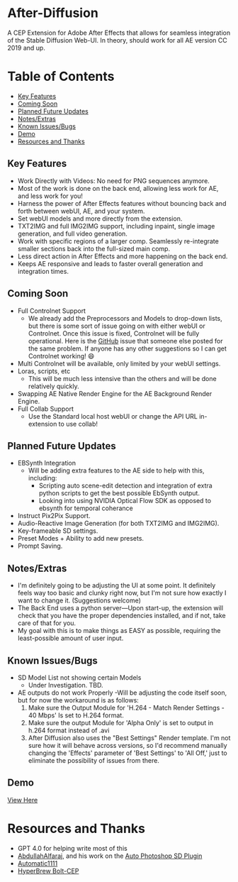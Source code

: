 # After-Diffusion
A CEP Extension for Adobe After Effects that allows for seamless integration of the Stable Diffusion Web-UI.
In theory, should work for all AE version CC 2019 and up.

# Table of Contents
- [Key Features](#key-features)
- [Coming Soon](#coming-soon)
- [Planned Future Updates](#planned-future-updates)
- [Notes/Extras](#notesextras)
- [Known Issues/Bugs](#known-issuesbugs)
- [Demo](#demo)
- [Resources and Thanks](#resources-and-thanks)

## Key Features
- Work Directly with Videos: No need for PNG sequences anymore.
- Most of the work is done on the back end, allowing less work for AE, and less work for you!
- Harness the power of After Effects features without bouncing back and forth between webUI, AE, and your system.
- Set webUI models and more directly from the extension.
- TXT2IMG and full IMG2IMG support, including inpaint, single image generation, and full video generation.
- Work with specific regions of a larger comp. Seamlessly re-integrate smaller sections back into the full-sized main comp.
- Less direct action in After Effects and more happening on the back end.
- Keeps AE responsive and leads to faster overall generation and integration times.

## Coming Soon
- Full Controlnet Support
  - We already add the Preprocessors and Models to drop-down lists, but there is some sort of issue going on with either webUI or Controlnet. Once this issue is fixed, Controlnet will be fully operational. Here is the [GitHub](https://github.com/Mikubill/sd-webui-controlnet/issues/1213#issue-1702373785) issue that someone else posted for the same problem. If anyone has any other suggestions so I can get Controlnet working! 😄
- Multi Controlnet will be available, only limited by your webUI settings.
- Loras, scripts, etc
  - This will be much less intensive than the others and will be done relatively quickly.
- Swapping AE Native Render Engine for the AE Background Render Engine.
- Full Collab Support
  - Use the Standard local host webUI or change the API URL in-extension to use collab!

## Planned Future Updates
- EBSynth Integration
  - Will be adding extra features to the AE side to help with this, including:
    - Scripting auto scene-edit detection and integration of extra python scripts to get the best possible EbSynth output.
    - Looking into using NVIDIA Optical Flow SDK as opposed to ebsynth for temporal coherance
- Instruct Pix2Pix Support.
- Audio-Reactive Image Generation (for both TXT2IMG and IMG2IMG).
- Key-frameable SD settings.
- Preset Modes + Ability to add new presets.
- Prompt Saving.

## Notes/Extras
- I'm definitely going to be adjusting the UI at some point. It definitely feels way too basic and clunky right now, but I'm not sure how exactly I want to change it. (Suggestions welcome)
- The Back End uses a python server—Upon start-up, the extension will check that you have the proper dependencies installed, and if not, take care of that for you.
- My goal with this is to make things as EASY as possible, requiring the least-possible amount of user input.

## Known Issues/Bugs
- SD Model List not showing certain Models
   - Under Investigation. TBD.
- AE outputs do not work Properly
   -Will be adjusting the code itself soon, but for now the workaround is as follows:
   1. Make sure the Output Module for 'H.264 - Match Render Settings - 40 Mbps' Is set to H.264 format.
   2. Make sure the output Module for 'Alpha Only' is set to output in h.264 format instead of .avi
   3. After Diffusion also uses the "Best Settings" Render template. I'm not sure how it will behave across versions, so I'd recommend manually changing the      'Effects' parameter of 'Best Settings' to 'All Off,' just to eliminate the possibility of issues from there.

## Demo
[View Here](https://www.youtube.com/watch?v=IArI8VGK8ao&feature=youtu.be)

# Resources and Thanks
- GPT 4.0 for helping write most of this
- [AbdullahAlfaraj](https://github.com/AbdullahAlfaraj), and his work on the [Auto Photoshop SD Plugin](https://github.com/AbdullahAlfaraj/Auto-Photoshop-StableDiffusion-Plugin)
- [Automatic1111](https://github.com/AUTOMATIC1111/stable-diffusion-webui)
- [HyperBrew Bolt-CEP](https://github.com/hyperbrew/bolt-cep)

